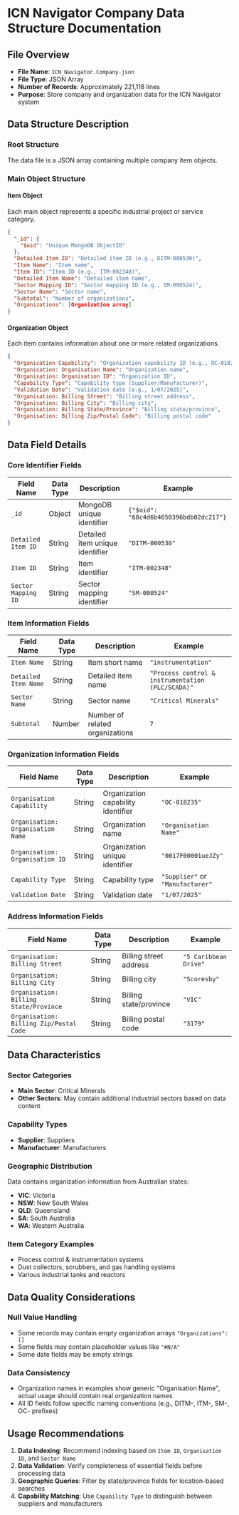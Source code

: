 # ICN Navigator Company Data Structure Documentation

## File Overview

- **File Name**: `ICN_Navigator.Company.json`
- **File Type**: JSON Array
- **Number of Records**: Approximately 221,118 lines
- **Purpose**: Store company and organization data for the ICN Navigator system

## Data Structure Description

### Root Structure

The data file is a JSON array containing multiple company item objects.

### Main Object Structure

#### Item Object

Each main object represents a specific industrial project or service category.

```json
{
  "_id": {
    "$oid": "Unique MongoDB ObjectID"
  },
  "Detailed Item ID": "Detailed item ID (e.g., DITM-000530)",
  "Item Name": "Item name",
  "Item ID": "Item ID (e.g., ITM-002348)",
  "Detailed Item Name": "Detailed item name",
  "Sector Mapping ID": "Sector mapping ID (e.g., SM-000524)",
  "Sector Name": "Sector name",
  "Subtotal": "Number of organizations",
  "Organizations": [Organization array]
}
```

#### Organization Object

Each item contains information about one or more related organizations.

```json
{
  "Organisation Capability": "Organization capability ID (e.g., OC-018235)",
  "Organisation: Organisation Name": "Organization name",
  "Organisation: Organisation ID": "Organization ID",
  "Capability Type": "Capability type (Supplier/Manufacturer)",
  "Validation Date": "Validation date (e.g., 1/07/2025)",
  "Organisation: Billing Street": "Billing street address",
  "Organisation: Billing City": "Billing city",
  "Organisation: Billing State/Province": "Billing state/province",
  "Organisation: Billing Zip/Postal Code": "Billing postal code"
}
```

## Data Field Details

### Core Identifier Fields

| Field Name | Data Type | Description | Example |
|---------|---------|------|-----|
| `_id` | Object | MongoDB unique identifier | `{"$oid": "68c4d6b4650396bdb02dc217"}` |
| `Detailed Item ID` | String | Detailed item unique identifier | `"DITM-000530"` |
| `Item ID` | String | Item identifier | `"ITM-002348"` |
| `Sector Mapping ID` | String | Sector mapping identifier | `"SM-000524"` |

### Item Information Fields

| Field Name | Data Type | Description | Example |
|---------|---------|------|-----|
| `Item Name` | String | Item short name | `"instrumentation"` |
| `Detailed Item Name` | String | Detailed item name | `"Process control & instrumentation (PLC/SCADA)"` |
| `Sector Name` | String | Sector name | `"Critical Minerals"` |
| `Subtotal` | Number | Number of related organizations | `7` |

### Organization Information Fields

| Field Name | Data Type | Description | Example |
|---------|---------|------|-----|
| `Organisation Capability` | String | Organization capability identifier | `"OC-018235"` |
| `Organisation: Organisation Name` | String | Organization name | `"Organisation Name"` |
| `Organisation: Organisation ID` | String | Organization unique identifier | `"0017F00001ueJZy"` |
| `Capability Type` | String | Capability type | `"Supplier"` or `"Manufacturer"` |
| `Validation Date` | String | Validation date | `"1/07/2025"` |

### Address Information Fields

| Field Name | Data Type | Description | Example |
|---------|---------|------|-----|
| `Organisation: Billing Street` | String | Billing street address | `"5 Caribbean Drive"` |
| `Organisation: Billing City` | String | Billing city | `"Scoresby"` |
| `Organisation: Billing State/Province` | String | Billing state/province | `"VIC"` |
| `Organisation: Billing Zip/Postal Code` | String | Billing postal code | `"3179"` |

## Data Characteristics

### Sector Categories

- **Main Sector**: Critical Minerals
- **Other Sectors**: May contain additional industrial sectors based on data content

### Capability Types

- **Supplier**: Suppliers
- **Manufacturer**: Manufacturers

### Geographic Distribution

Data contains organization information from Australian states:

- **VIC**: Victoria
- **NSW**: New South Wales
- **QLD**: Queensland
- **SA**: South Australia
- **WA**: Western Australia

### Item Category Examples

- Process control & instrumentation systems
- Dust collectors, scrubbers, and gas handling systems
- Various industrial tanks and reactors

## Data Quality Considerations

### Null Value Handling

- Some records may contain empty organization arrays `"Organizations": []`
- Some fields may contain placeholder values like `"#N/A"`
- Some date fields may be empty strings

### Data Consistency

- Organization names in examples show generic "Organisation Name", actual usage should contain real organization names
- All ID fields follow specific naming conventions (e.g., DITM-, ITM-, SM-, OC- prefixes)

## Usage Recommendations

1. **Data Indexing**: Recommend indexing based on `Item ID`, `Organisation ID`, and `Sector Name`
2. **Data Validation**: Verify completeness of essential fields before processing data
3. **Geographic Queries**: Filter by state/province fields for location-based searches
4. **Capability Matching**: Use `Capability Type` to distinguish between suppliers and manufacturers
